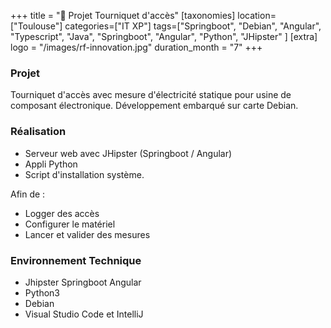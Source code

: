 +++
title = "🛞 Projet Tourniquet d'accès"
[taxonomies]
location=["Toulouse"]
categories=["IT XP"]
tags=["Springboot", "Debian", "Angular", "Typescript", "Java", "Springboot", "Angular", "Python", "JHipster" ]
[extra]
logo = "/images/rf-innovation.jpg"
duration_month = "7"
+++

### Projet

Tourniquet d'accès avec mesure d'électricité statique pour usine de composant électronique. Développement embarqué sur carte Debian.

<!-- more -->

### Réalisation

- Serveur web avec JHipster (Springboot / Angular)
- Appli Python
- Script d'installation système.

Afin de :

- Logger des accès
- Configurer le matériel
- Lancer et valider des mesures

### Environnement Technique

- Jhipster Springboot Angular
- Python3
- Debian
- Visual Studio Code et IntelliJ
